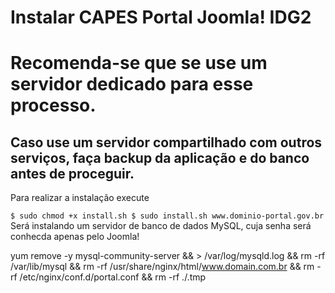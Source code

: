 # Instalar CAPES Portal Joomla! IDG2

# Recomenda-se que se use um servidor dedicado para esse processo.
## Caso use um servidor compartilhado com outros serviços, faça backup da aplicação e do banco antes de proceguir.

Para realizar a instalação execute

`
 $ sudo chmod +x install.sh
 $ sudo install.sh www.dominio-portal.gov.br
`
Será instalando um servidor de banco de dados MySQL, cuja senha será conhecda apenas pelo Joomla!

yum remove -y mysql-community-server && > /var/log/mysqld.log && rm -rf /var/lib/mysql && rm -rf /usr/share/nginx/html/www.domain.com.br && rm -rf /etc/nginx/conf.d/portal.conf && rm -rf ./.tmp